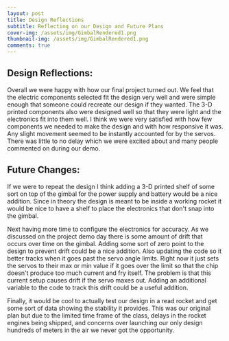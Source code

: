 ```yaml
---
layout: post
title: Design Reflections
subtitle: Reflecting on our Design and Future Plans
cover-img: /assets/img/GimbalRendered1.png
thumbnail-img: /assets/img/GimbalRendered1.png
comments: true
---
```


## Design Reflections:

Overall we were happy with how our final project turned out. We feel that the electric components selected fit the design very well and were simple enough that someone could recreate our design if they wanted. The 3-D printed components also were designed well so that they were light and the electronics fit into them well. I think we were very satisfied with how few components we needed to make the design and with how responsive it was. Any slight movement seemed to be instantly accounted for by the servos. There was little to no delay which we were excited about and many people commented on during our demo.


## Future Changes:

If we were to repeat the design I think adding a 3-D printed shelf of some sort on top of the gimbal for the power supply and battery would be a nice addition. Since in theory the design is meant to be inside a working rocket it would be nice to have a shelf to place the electronics that don't snap into the gimbal. 

Next having more time to configure the electronics for accuracy. As we discussed on the project demo day there is some amount of drift that occurs over time on the gimbal. Adding some sort of zero point to the design to prevent drift could be a nice addition. Also updating the code so it better tracks when it goes past the servo angle limits. Right now it just sets the servos to their max or min value if it goes over the limit so that the chip doesn't produce too much current and fry itself. The problem is that this current setup causes drift if the servo maxes out. Adding an additional variable to the code to track this drift could be a useful addition.

Finally, it would be cool to actually test our design in a read rocket and get some sort of data showing the stability it provides. This was our original plan but due to the limited time frame of the class, delays in the rocket engines being shipped, and concerns over launching our only design hundreds of meters in the air we never got the opportunity.
